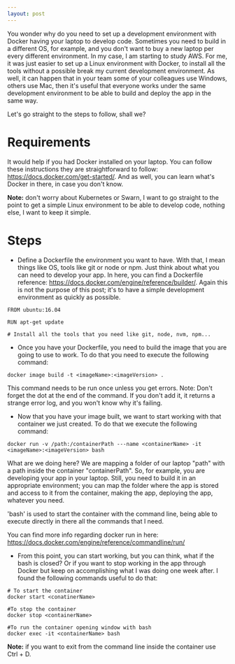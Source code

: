 ```yaml
---
layout: post
---
```

You wonder why do you need to set up a development environment with Docker having your laptop to develop code. Sometimes you need to build in a different OS, for example, and you don't want to buy a new laptop per every different environment. In my case, I am starting to study AWS. For me, it was just easier to set up a Linux environment with Docker, to install all the tools without a possible break my current development environment. As well, it can happen that in your team some of your colleagues use Windows, others use Mac, then it's useful that everyone works under the same development environment to be able to build and deploy the app in the same way.

Let's go straight to the steps to follow, shall we?

# Requirements

It would help if you had Docker installed on your laptop. You can follow these instructions they are straightforward to follow: https://docs.docker.com/get-started/. And as well, you can learn what's Docker in there, in case you don't know.

**Note:** don't worry about Kubernetes or Swarn, I want to go straight to the point to get a simple Linux environment to be able to develop code, nothing else, I want to keep it simple.

# Steps

* Define a Dockerfile the environment you want to have. With that, I mean things like OS, tools like git or node or npm. Just think about what you can need to develop your app. In here, you can find a Dockerfile reference: https://docs.docker.com/engine/reference/builder/. Again this is not the purpose of this post; it's to have a simple development environment as quickly as possible.

```
FROM ubuntu:16.04

RUN apt-get update

# Install all the tools that you need like git, node, nvm, npm...
```
* Once you have your Dockerfile, you need to build the image that you are going to use to work. To do that you need to execute the following command:

```
docker image build -t <imageName>:<imageVersion> .
```

This command needs to be run once unless you get errors. Note: Don't forget the dot at the end of the command. If you don't add it, it returns a strange error log, and you won't know why it's failing.

* Now that you have your image built, we want to start working with that container we just created. To do that we execute the following command:

```
docker run -v /path:/containerPath ---name <containerName> -it <imageName>:<imageVersion> bash
```

What are we doing here? We are mapping a folder of our laptop "path" with a path inside the container "containerPath". So, for example, you are developing your app in your laptop. Still, you need to build it in an appropriate environment; you can map the folder where the app is stored and access to it from the container, making the app, deploying the app, whatever you need.

'bash' is used to start the container with the command line, being able to execute directly in there all the commands that I need.

You can find more info regarding docker run in here: https://docs.docker.com/engine/reference/commandline/run/


* From this point, you can start working, but you can think, what if the bash is closed? Or if you want to stop working in the app through Docker but keep on accomplishing what I was doing one week after. I found the following commands useful to do that:

```
# To start the container
docker start <conatinerName>

#To stop the container
docker stop <containerName>

#To run the container opening window with bash
docker exec -it <containerName> bash
```
**Note:** if you want to exit from the command line inside the container use Ctrl + D.